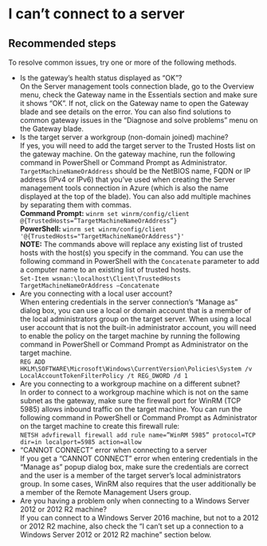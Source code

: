 <properties
	pageTitle="I can’t connect to a server"
	description="I can't connect to a Server management tools node"
	service="microsoft.servermanagement"
	resource="nodes"
	authors="danielleemsft"
	displayOrder="1"
	selfHelpType="resource"
	supportTopicIds=""
	resourceTags=""
	productPesIds=""
	cloudEnvironments="MoonCake"
/>

# I can’t connect to a server

## **Recommended steps**
To resolve common issues, try one or more of the following methods.

* Is the gateway’s health status displayed as “OK”?<br>
On the Server management tools connection blade, go to the Overview menu, check the Gateway name in the Essentials section and make sure it shows “OK”. If not, click on the Gateway name to open the Gateway blade and see details on the error. You can also find solutions to common gateway issues in the “Diagnose and solve problems” menu on the Gateway blade.
* Is the target server a workgroup (non-domain joined) machine?<br>
If yes, you will need to add the target server to the Trusted Hosts list on the gateway machine. On the gateway machine, run the following command in PowerShell or Command Prompt as Administrator. `TargetMachineNameOrAddress` should be the NetBIOS name, FQDN or IP address (IPv4 or IPv6) that you’ve used when creating the Server management tools connection in Azure (which is also the name displayed at the top of the blade). You can also add multiple machines by separating them with commas.<br>
**Command Prompt:** `winrm set winrm/config/client @{TrustedHosts=”TargetMachineNameOrAddress”}`<br>
**PowerShell:** `winrm set winrm/config/client '@{TrustedHosts="TargetMachineNameOrAddress"}'`<br>
**NOTE:** The commands above will replace any existing list of trusted hosts with the host(s) you specify in the command. You can use the following command in PowerShell with the `Concatenate` parameter to add a computer name to an existing list of trusted hosts.<br>
`Set-Item wsman:\localhost\Client\TrustedHosts TargetMachineNameOrAddress –Concatenate`
* Are you connecting with a local user account?<br>
When entering credentials in the server connection’s “Manage as” dialog box, you can use a local or domain account that is a member of the local administrators group on the target server. When using a local user account that is not the built-in administrator account, you will need to enable the policy on the target machine by running the following command in PowerShell or Command Prompt as Administrator on the target machine.<br>
`REG ADD HKLM\SOFTWARE\Microsoft\Windows\CurrentVersion\Policies\System /v LocalAccountTokenFilterPolicy /t REG_DWORD /d 1`
* Are you connecting to a workgroup machine on a different subnet?<br>
In order to connect to a workgroup machine which is not on the same subnet as the gateway, make sure the firewall port for WinRM (TCP 5985) allows inbound traffic on the target machine. You can run the following command in PowerShell or Command Prompt as Administrator on the target machine to create this firewall rule:<br>
`NETSH advfirewall firewall add rule name=”WinRM 5985” protocol=TCP dir=in localport=5985 action=allow`
* “CANNOT CONNECT” error when connecting to a server<br>
If you get a “CANNOT CONNECT” error when entering credentials in the “Manage as” popup dialog box, make sure the credentials are correct and the user is a member of the target server’s local administrators group. In some cases, WinRM also requires that the user additionally be a member of the Remote Management Users group.
* Are you having a problem only when connecting to a Windows Server 2012 or 2012 R2 machine?<br>
If you can connect to a Windows Server 2016 machine, but not to a 2012 or 2012 R2 machine, also check the “I can’t set up a connection to a Windows Server 2012 or 2012 R2 machine” section below.

